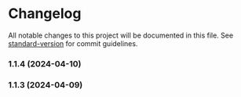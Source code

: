 # Changelog

All notable changes to this project will be documented in this file. See [standard-version](https://github.com/conventional-changelog/standard-version) for commit guidelines.

### 1.1.4 (2024-04-10)

### 1.1.3 (2024-04-09)
